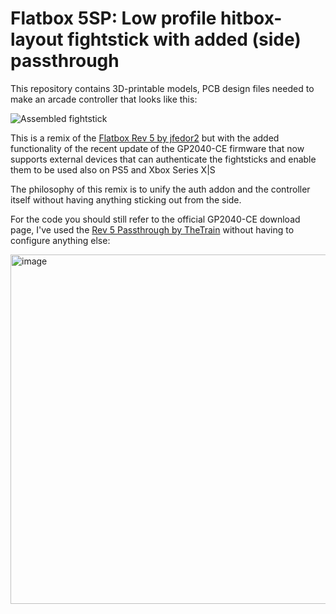 # Flatbox 5SP: Low profile hitbox-layout fightstick with added (side) passthrough

This repository contains 3D-printable models, PCB design files needed to make an arcade controller that looks like this:

![Assembled fightstick](hardware-rev5SP/images/Completed-build.jpg)

This is a remix of the [Flatbox Rev 5 by jfedor2](https://github.com/jfedor2/flatbox/tree/master/hardware-rev5) but with the added functionality of the recent update of the GP2040-CE firmware that now supports external devices that can authenticate the fightsticks and enable them to be used also on PS5 and Xbox Series X|S

The philosophy of this remix is to unify the auth addon and the controller itself without having anything sticking out from the side. 

For the code you should still refer to the official GP2040-CE download page, I've used the [Rev 5 Passthrough by TheTrain](https://gp2040-ce.info/downloads) without having to configure anything else:

<img width="559" alt="image" src="https://github.com/baronunread/flatbox5SP/assets/50637199/41a9b9ac-7d04-4f6c-9d1e-dd19679ba009">
